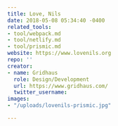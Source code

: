 ```yaml
---
title: Love, Nils
date: 2018-05-08 05:34:40 -0400
related_tools:
- tool/webpack.md
- tool/netlify.md
- tool/prismic.md
website: https://www.lovenils.org
repo: ''
creator:
- name: Gridhaus
  role: Design/Development
  url: https://www.gridhaus.com/
  twitter_username:
images:
- "/uploads/lovenils-prismic.jpg"

---
```

